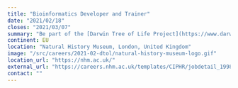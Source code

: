 ```yaml
---
title: "Bioinformatics Developer and Trainer"
date: "2021/02/18"
closes: "2021/03/07"
summary: "Be part of the [Darwin Tree of Life Project](https://www.darwintreeoflife.org/) to sequence all UK eukaryote species, and work with 100s of [Natural History Museum](https://nhm.ac.uk/) scientists"
continent: EU
location: "Natural History Museum, London, United Kingdom"
image: "/src/careers/2021-02-dtol/natural-history-museum-logo.gif"
location_url: "https://nhm.ac.uk/"
external_url: "https://careers.nhm.ac.uk/templates/CIPHR/jobdetail_1998.aspx"
contact: ""
---
```

